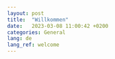 ```yaml
---
layout: post
title:  "Willkommen"
date:   2023-03-08 11:00:42 +0200
categories: General
lang: de
lang_ref: welcome
---
```


